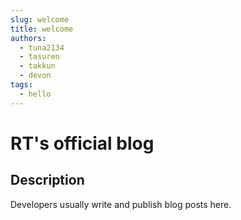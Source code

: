 ```yaml
---
slug: welcome
title: welcome
authors:
  - tuna2134
  - tasuren
  - takkun
  - devon
tags:
  - hello
---
```


# RT's official blog

## Description

Developers usually write and publish blog posts here.
